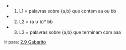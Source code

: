 - 1. L1 = palavras sobre {a,b} que contém aa ou bb
- 2. L2 = (a ∪ b)* bb
- 3. L3 = palavras sobre {a,b} que terminam com aaa

Ir para: [2.9 Gabarito](09-gabarito-afnd.md)